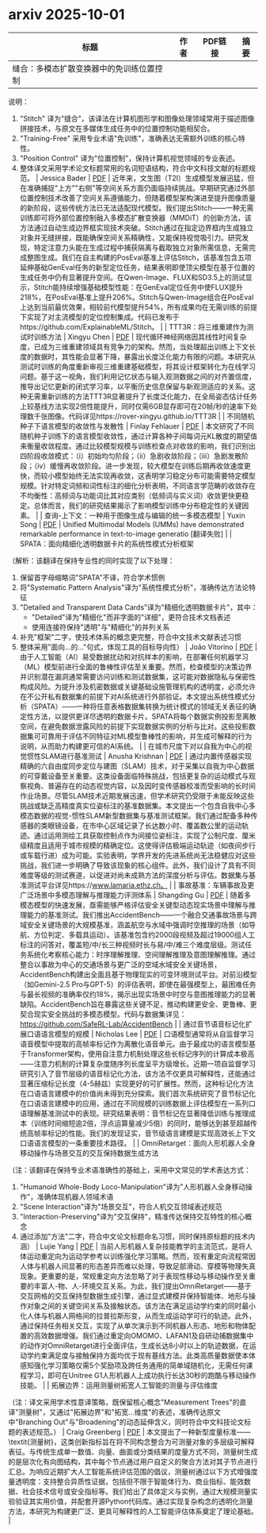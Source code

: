 # arxiv 2025-10-01

| 标题 | 作者 | PDF链接 |  摘要 |
|------|------|--------|------|
| 缝合：多模态扩散变换器中的免训练位置控制

说明：
1. "Stitch" 译为"缝合"，该译法在计算机图形学和图像处理领域常用于描述图像拼接技术，与原文在多媒体生成任务中的位置控制功能相契合。
2. "Training-Free" 采用专业术语"免训练"，准确表达无需额外训练的核心特性。
3. "Position Control" 译为"位置控制"，保持计算机视觉领域的专业表述。
4. 整体译文采用学术论文标题常用的名词短语结构，符合中文科技文献的标题规范。 | Jessica Bader | [PDF](http://arxiv.org/pdf/2509.26644v1) | 近年来，文生图（T2I）生成模型发展迅猛，但在准确捕捉"上方""右侧"等空间关系方面仍面临持续挑战。早期研究通过外部位置控制技术改善了空间关系遵循能力，但随着模型架构演进至提升图像质量的新阶段，这些传统方法已无法适配现代模型。我们提出Stitch——一种无需训练即可将外部位置控制融入多模态扩散变换器（MMDiT）的创新方法，该方法通过自动生成边界框实现技术突破。Stitch通过在指定边界框内生成独立对象并无缝拼接，既能确保空间关系精确性，又能保持视觉吸引力。研究发现，特定注意力头能在生成过程中捕获隔离与截取独立对象所需信息，无需完成整图生成。我们在自主构建的PosEval基准上评估Stitch，该基准包含五项延伸基础GenEval任务的新型定位任务，结果表明即使顶尖模型在基于位置的生成任务中仍有显著提升空间。在Qwen-Image、FLUX和SD3.5上的测试显示，Stitch能持续增强基础模型性能：在GenEval定位任务中使FLUX提升218%，在PosEval基准上提升206%。Stitch与Qwen-Image组合在PosEval上达到当前最优效果，相较前代模型提升54%，所有成果均在无需训练的前提下实现了对主流模型的定位控制集成。代码已发布于https://github.com/ExplainableML/Stitch。 |
| TTT3R：将三维重建作为测试时训练方法 | Xingyu Chen | [PDF](http://arxiv.org/pdf/2509.26645v1) | 现代循环神经网络因其线性时间复杂度，已成为三维重建领域具有竞争力的架构。然而，当处理超出训练上下文长度的数据时，其性能会显著下降，暴露出长度泛化能力有限的问题。本研究从测试时训练的角度重新审视三维重建基础模型，将其设计框架转化为在线学习问题。基于这一视角，我们利用记忆状态与输入观测数据之间的对齐置信度，推导出记忆更新的闭式学习率，以平衡历史信息保留与新观测适应的关系。这种无需重新训练的方法TTT3R显著提升了长度泛化能力，在全局姿态估计任务上较基线方法实现2倍性能提升，同时仅需6GB显存即可在20帧/秒的速率下处理数千张图像。代码详见https://rover-xingyu.github.io/TTT3R |
| 不同随机种子下语言模型的收敛性与发散性 | Finlay Fehlauer | [PDF](http://arxiv.org/pdf/2509.26643v1) | 本文研究了不同随机种子训练下的语言模型收敛性，通过计算各种子间每词元KL散度的期望值来衡量收敛程度。通过比较模型规模与训练检查点对收敛的影响，我们识别出四阶段收敛模式：（i）初始均匀阶段；（ii）急剧收敛阶段；（iii）急剧发散阶段；（iv）缓慢再收敛阶段。进一步发现，较大模型在训练后期再收敛速度更快，而较小模型始终无法实现再收敛，这表明学习稳定分布可能需要特定模型规模。针对特定词频和词性标注的细化分析表明，不同语言学范畴的收敛存在不均衡性：高频词与功能词比其对应类别（低频词与实义词）收敛更快更稳定。总体而言，我们的研究结果揭示了影响模型训练中分布稳定性的关键因素。 |
| 查询-上下文：一种用于图像生成与编辑的统一多模态模型 | Yuxin Song | [PDF](http://arxiv.org/pdf/2509.26641v1) | Unified Multimodal Models (UMMs) have demonstrated remarkable performance in
text-to-image generatio [翻译失败] |
| SPATA：面向精细化透明数据卡片的系统性模式分析框架

（解析：该翻译在保持专业性的同时实现了以下处理：
1. 保留首字母缩略词"SPATA"不译，符合学术惯例
2. 将"Systematic Pattern Analysis"译为"系统性模式分析"，准确传达方法论特征
3. "Detailed and Transparent Data Cards"译为"精细化透明数据卡片"，其中：
   - "Detailed"译为"精细化"而非字面的"详细"，更符合技术文档表述
   - 使用连接符保持"透明"与"精细化"的并列关系
4. 补充"框架"二字，使技术体系的概念更完整，符合中文技术文献表述习惯
5. 整体采用"面向...的..."句式，体现工具的目标导向性） | João Vitorino | [PDF](http://arxiv.org/pdf/2509.26640v1) | 由于人工智能（AI）易受数据扰动和对抗样本的影响，在部署任何机器学习（ML）模型前进行全面的鲁棒性评估至关重要。然而，检查模型的决策边界并识别潜在漏洞通常需要访问训练和测试数据集，这可能对数据隐私与保密性构成风险。为提升涉及机密数据或关键基础设施管理机构的透明度，必须允许在不公开私有数据集的前提下对AI系统进行外部验证。本文提出系统性模式分析（SPATA）——一种将任意表格数据集转换为统计模式的领域无关表征的确定性方法，以提供更详尽透明的数据卡片。SPATA将每个数据实例投影至离散空间，在避免数据泄露风险的前提下实现数据实例的分析与比对。这些投影数据集可可靠用于评估不同特征对ML模型鲁棒性的影响，并生成可解释的行为说明，从而助力构建更可信的AI系统。 |
| 在城市尺度下对以自我为中心的视觉惯性SLAM进行基准测试 | Anusha Krishnan | [PDF](http://arxiv.org/pdf/2509.26639v1) | 通过内置传感器实现精确的六自由度同步定位与建图（SLAM）技术，对于采集以自我为中心数据的可穿戴设备至关重要。这类设备面临特殊挑战，包括更复杂的运动模式与观察视角、普遍存在的动态视觉内容，以及因时变传感器校准而受影响的长时间作业场景。尽管SLAM技术近期发展迅速，但学术研究仍受限于未能反映这些挑战或缺乏高精度真实位姿标注的基准数据集。本文提出一个包含自我中心多模态数据的视觉-惯性SLAM新型数据集与基准测试框架。我们通过配备多种传感器的类眼镜设备，在市中心区域记录了长达数小时、覆盖数公里的运动轨迹。通过运用测绘工具获取控制点作为间接位姿标注，实现了公制尺度、厘米级精度且适用于城市规模的精确定位。这使得评估极端运动轨迹（如夜间步行或车载行进）成为可能。实验表明，学界开发的先进系统尚无法稳健应对这些挑战，我们进一步明确了导致该现象的核心组件。此外，我们设计了具有不同难度等级的测试赛道，以促进对尚未成熟方法的深度分析与评估。数据集与基准测试平台详见https://www.lamaria.ethz.ch。 |
| 事故基准：车辆事故及更广泛场景中多模态理解与推理能力评测体系 | Shangding Gu | [PDF](http://arxiv.org/pdf/2509.26636v1) | 随着多模态模型的快速发展，亟需能够严格评估安全关键型动态现实场景中理解与推理能力的基准测试。我们推出AccidentBench——一个融合交通事故场景与跨域安全关键场景的大规模基准，涵盖航空与水域中强调时空推理的场景（如导航、方位判定、多载具运动）。该基准包含约2000段视频及超过19000组人工标注的问答对，覆盖短/中/长三种视频时长与易/中/难三个难度层级。测试任务系统化考察核心能力：时序理解推理、空间理解推理及意图理解推理。通过整合以事故为中心的交通场景与更广泛的空域水域安全关键场景，AccidentBench构建出全面且基于物理现实的可变环境测试平台。对前沿模型（如Gemini-2.5 Pro与GPT-5）的评估表明，即使在最强模型上，最困难任务与最长视频的准确率仅约18%，揭示出现实场景中时空与意图推理能力的显著缺陷。AccidentBench旨在暴露这些关键不足，推动构建更安全、更鲁棒、更契合现实安全挑战的多模态模型。代码与数据集详见：https://github.com/SafeRL-Lab/AccidentBench |
| 通过音节语音标记化扩展口语语言模型的规模 | Nicholas Lee | [PDF](http://arxiv.org/pdf/2509.26634v1) | 口语模型通常将从自监督学习语音模型中提取的高帧率标记作为离散化语音单元。由于最成功的语言模型基于Transformer架构，使用自注意力机制处理这些长标记序列的计算成本极高——注意力机制的计算复杂度随序列长度呈平方级增长。近期一项自监督学习研究引入了音节层级的语音标记化方法，该方法不仅更具可解释性，还能通过显著压缩标记长度（4-5赫兹）实现更好的可扩展性。然而，这种标记化方法在口语语言建模中的价值尚未得到充分探索。我们首次系统研究了音节标记化在口语语言建模中的应用，通过在不同规模的训练数据上评估模型在一系列口语理解基准测试中的表现。研究结果表明：音节标记在显著降低训练与推理成本（训练时间缩短逾2倍，浮点运算量减少5倍）的同时，能够达到甚至超越传统高帧率标记的性能。我们的发现证实，音节级语言建模是实现高效长上下文口语语言模型的一条重要技术路径。 |
| OmniRetarget：面向人形机器人全身移动操作与场景交互的交互保持数据生成方法

（注：该翻译在保持专业术语准确性的基础上，采用中文常见的学术表达方式：
1. "Humanoid Whole-Body Loco-Manipulation"译为"人形机器人全身移动操作"，准确体现机器人领域术语
2. "Scene Interaction"译为"场景交互"，符合人机交互领域表述规范
3. "Interaction-Preserving"译为"交互保持"，精准传达保持交互特性的核心概念
4. 通过添加"方法"二字，符合中文论文标题命名习惯，同时保持原标题的技术内涵） | Lujie Yang | [PDF](http://arxiv.org/pdf/2509.26633v1) | 当前人形机器人复杂技能教学的主流范式，是将人体运动重定向为运动学参考以训练强化学习策略。然而，现有重定向流程常因人体与机器人间显著的形态差异而难以处理，导致足部滑动、穿模等物理失真现象。更重要的是，常规重定向方法忽略了对于表现性移动与移动操作至关重要的丰富人-物、人-环境交互关系。为此，我们提出OmniRetarget——基于交互网格的交互保持型数据生成引擎，通过显式建模并保持智能体、地形与操作对象之间的关键空间关系及接触状态。该方法在满足运动学约束的同时最小化人体与机器人网格间的拉普拉斯形变，从而生成运动学可行的轨迹。此外，通过保持任务相关交互，实现了从单次演示到不同机器人形态、地形和物体配置的高效数据增强。我们通过重定向OMOMO、LAFAN1及自研动捕数据集中的动作对OmniRetarget进行全面评估，生成长达8小时以上的轨迹数据，在运动学约束满足度与接触保持方面均优于现有基线方法。此类高质量数据使本体感知强化学习策略仅需5个奖励项及跨任务通用的简单域随机化，无需任何课程学习，即可在Unitree G1人形机器人上成功执行长达30秒的跑酷与移动操作技能。 |
| 拓展边界：运用测量树拓宽人工智能的测量与评估维度

（注：译文采用学术性意译策略，既保留核心概念"Measurement Trees"的直译"测量树"，又通过"拓展边界"和"拓宽...维度"的表述，准确传达原文中"Branching Out"与"Broadening"的动态延伸含义，同时符合中文科技论文标题的表述规范。） | Craig Greenberg | [PDF](http://arxiv.org/pdf/2509.26632v1) | 本文提出了一种新型度量标准——\textit{测量树}，这类创新指标旨在将不同构念整合为可测量对象的多层级可解释表征。与传统生成单一数值、向量、曲面或分类结果的度量方式不同，测量树生成的是层次化有向图结构，其中每个节点通过用户自定义的聚合方法对其子节点进行汇总。为响应近期扩大人工智能系统评估范围的倡议，测量树通过以下方式增强度量透明度：支持整合异质性证据，包括但不限于智能体行为、商业指标、能效数据、社会技术信号或安全指标等。我们给出了具体定义与实例，通过大规模测量实验验证其实用价值，并配套开源Python代码库。通过实现复杂构念的透明化测量方法，本研究为构建更广泛、更具可解释性的人工智能评估体系奠定了理论基础。 |
